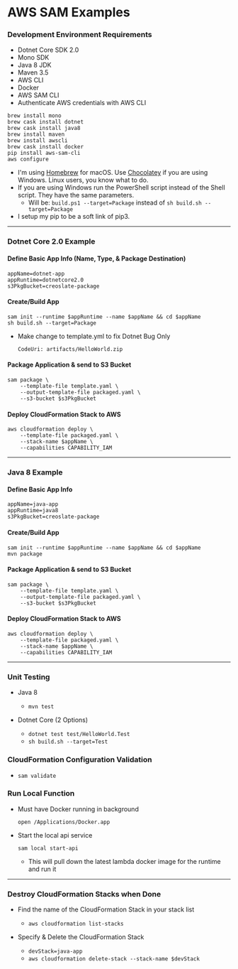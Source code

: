 # AWS SAM Examples

### Development Environment Requirements
* Dotnet Core SDK 2.0
* Mono SDK
* Java 8 JDK
* Maven 3.5
* AWS CLI
* Docker
* AWS SAM CLI
* Authenticate AWS credentials with AWS CLI

```
brew install mono
brew cask install dotnet
brew cask install java8
brew install maven
brew install awscli
brew cask install docker
pip install aws-sam-cli
aws configure
```
* I'm using [Homebrew](https://brew.sh/) for macOS. Use [Chocolatey](https://chocolatey.org/) if you are using Windows. Linux users, you know what to do.
* If you are using Windows run the PowerShell script instead of the Shell script. They have the same parameters.
    * Will be: ``` build.ps1 --target=Package ``` instead of ``` sh build.sh --target=Package ```
* I setup my pip to be a soft link of pip3.

----

### **Dotnet Core 2.0 Example**

#### Define Basic App Info (Name, Type, & Package Destination)
```
appName=dotnet-app
appRuntime=dotnetcore2.0
s3PkgBucket=creoslate-package
```

#### Create/Build App
```
sam init --runtime $appRuntime --name $appName && cd $appName
sh build.sh --target=Package
```

* Make change to template.yml to fix Dotnet Bug Only
    
    ``` CodeUri: artifacts/HelloWorld.zip ```

#### Package Application & send to S3 Bucket
```
sam package \
    --template-file template.yaml \
    --output-template-file packaged.yaml \
    --s3-bucket $s3PkgBucket
```

#### Deploy CloudFormation Stack to AWS
```
aws cloudformation deploy \
    --template-file packaged.yaml \
    --stack-name $appName \
    --capabilities CAPABILITY_IAM
```

----

### **Java 8 Example**

#### Define Basic App Info
```
appName=java-app
appRuntime=java8
s3PkgBucket=creoslate-package
```

#### Create/Build App
```
sam init --runtime $appRuntime --name $appName && cd $appName
mvn package
```

#### Package Application & send to S3 Bucket
```
sam package \
    --template-file template.yaml \
    --output-template-file packaged.yaml \
    --s3-bucket $s3PkgBucket
```

#### Deploy CloudFormation Stack to AWS
```
aws cloudformation deploy \
    --template-file packaged.yaml \
    --stack-name $appName \
    --capabilities CAPABILITY_IAM
```

---

### Unit Testing

* Java 8

    * ``` mvn test ```

* Dotnet Core (2 Options)

    * ``` dotnet test test/HelloWorld.Test ```
    * ``` sh build.sh --target=Test ```

### CloudFormation Configuration Validation

* ``` sam validate ```

### Run Local Function

* Must have Docker running in background

    ``` open /Applications/Docker.app ```

* Start the local api service

    ``` sam local start-api ```

    * This will pull down the latest lambda docker image for the runtime and run it

---

### Destroy CloudFormation Stacks when Done

* Find the name of the CloudFormation Stack in your stack list

    * ``` aws cloudformation list-stacks ```

* Specify & Delete the CloudFormation Stack

    * ``` devStack=java-app ```
    * ``` aws cloudformation delete-stack --stack-name $devStack ```

